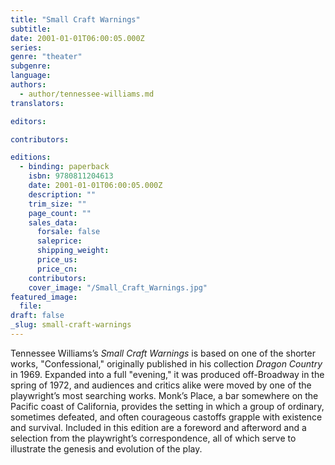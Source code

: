 ```yaml
---
title: "Small Craft Warnings"
subtitle:
date: 2001-01-01T06:00:05.000Z
series:
genre: "theater"
subgenre:
language:
authors:
  - author/tennessee-williams.md
translators:

editors:

contributors:

editions:
  - binding: paperback
    isbn: 9780811204613
    date: 2001-01-01T06:00:05.000Z
    description: ""
    trim_size: ""
    page_count: ""
    sales_data:
      forsale: false
      saleprice:
      shipping_weight:
      price_us:
      price_cn:
    contributors:
    cover_image: "/Small_Craft_Warnings.jpg"
featured_image:
  file:
draft: false
_slug: small-craft-warnings
---
```


Tennessee Williams’s _Small Craft Warnings_ is based on one of the shorter works, "Confessional," originally published in his collection _Dragon Country_ in 1969. Expanded into a full "evening," it was produced off-Broadway in the spring of 1972, and audiences and critics alike were moved by one of the playwright’s most searching works. Monk’s Place, a bar somewhere on the Pacific coast of California, provides the setting in which a group of ordinary, sometimes defeated, and often courageous castoffs grapple with existence and survival. Included in this edition are a foreword and afterword and a selection from the playwright’s correspondence, all of which serve to illustrate the genesis and evolution of the play.

